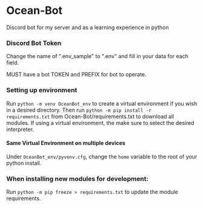 # Ocean-Bot
Discord bot for my server and as a learning experience in python


### Discord Bot Token
Change the name of ".env_sample" to ".env" and fill in your data for each field.

MUST have a bot TOKEN and PREFIX for bot to operate.

### Setting up environment
Run `python -m venv OceanBot_env` to create a virtual environment if you wish in a desired directory.
Then run `python -m pip install -r requirements.txt` from Ocean-Bot/requirements.txt to download all modules.
If using a virtual environment, the make sure to select the desired interpreter.

#### Same Virtual Environment on multiple devices
Under `OceanBot_env/pyvenv.cfg`, change the `home` variable to the root of your python install.

### When installing new modules for development:
Run `python -m pip freeze > requirements.txt` to update the module requirements.
